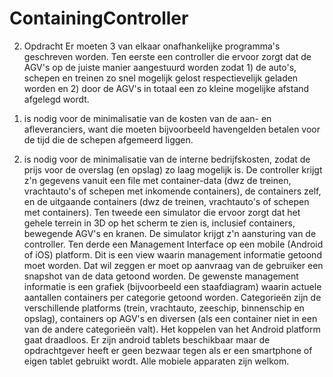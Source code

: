 # ContainingController

2. Opdracht
Er moeten 3 van elkaar onafhankelijke programma's geschreven worden.
Ten eerste een controller die ervoor zorgt dat de AGV's op de juiste manier aangestuurd worden
zodat 1) de auto's, schepen en treinen zo snel mogelijk gelost respectievelijk geladen worden en 2)
door de AGV's in totaal een zo kleine mogelijke afstand afgelegd wordt.

1) is nodig voor de minimalisatie van de kosten van de aan- en afleveranciers, want die moeten
bijvoorbeeld havengelden betalen voor de tijd die de schepen afgemeerd liggen. 

2) is nodig voor de minimalisatie van de interne bedrijfskosten, zodat de prijs voor de overslag (en opslag) zo laag
mogelijk is. De controller krijgt z'n gegevens vanuit een file met container-data (dwz de treinen,
vrachtauto's of schepen met inkomende containers), de containers zelf, en de uitgaande containers
(dwz de treinen, vrachtauto's of schepen met containers).
Ten tweede een simulator die ervoor zorgt dat het gehele terrein in 3D op het scherm te zien is,
inclusief containers, bewegende AGV's en kranen. De simulator krijgt z'n aansturing van de
controller.
Ten derde een Management Interface op een mobile (Android of iOS) platform.
Dit is een view waarin management informatie getoond moet worden. Dat wil zeggen er moet op
aanvraag van de gebruiker een snapshot van de data getoond worden.
De gewenste management informatie is een grafiek (bijvoorbeeld een staafdiagram) waarin
actuele aantallen containers per categorie getoond worden. Categorieën zijn de verschillende
platforms (trein, vrachtauto, zeeschip, binnenschip en opslag), containers op AGV's en diversen
(als een container niet in een van de andere categorieën valt).
Het koppelen van het Android platform gaat draadloos.
Er zijn android tablets beschikbaar maar de opdrachtgever heeft er geen bezwaar tegen als er een
smartphone of eigen tablet gebruikt wordt. Alle mobiele apparaten zijn welkom.
